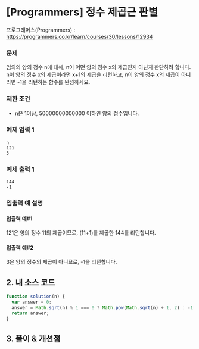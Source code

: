 # [Programmers] 정수 제곱근 판별

프로그래머스(Programmers) : https://programmers.co.kr/learn/courses/30/lessons/12934

### 문제

임의의 양의 정수 n에 대해, n이 어떤 양의 정수 x의 제곱인지 아닌지 판단하려 합니다.
n이 양의 정수 x의 제곱이라면 x+1의 제곱을 리턴하고, n이 양의 정수 x의 제곱이 아니라면 -1을 리턴하는 함수를 완성하세요.

### 제한 조건

- n은 1이상, 50000000000000 이하인 양의 정수입니다.

### 예제 입력 1

```
n
121
3
```

### 예제 출력 1

```
144
-1
```

### 입출력 예 설명

#### 입출력 예#1

121은 양의 정수 11의 제곱이므로, (11+1)를 제곱한 144를 리턴합니다.

#### 입출력 예#2

3은 양의 정수의 제곱이 아니므로, -1을 리턴합니다.

## 2. 내 소스 코드

```javascript
function solution(n) {
  var answer = 0;
  answer = Math.sqrt(n) % 1 === 0 ? Math.pow(Math.sqrt(n) + 1, 2) : -1;
  return answer;
}
```

## 3. 풀이 & 개선점
